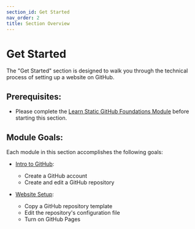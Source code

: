 ```yaml
---
section_id: Get Started
nav_order: 2
title: Section Overview
---
```


# Get Started

The "Get Started" section is designed to walk you through the technical process of setting up a website on GitHub. 

## Prerequisites: 

- Please complete the [Learn Static GitHub Foundations Module](https://github.com/learn-static/foundations-0-github) before starting this section.

## Module Goals:

Each module in this section accomplishes the following goals:

- [Intro to GitHub](/content/start/github.html): 
    - Create a GitHub account
    - Create and edit a GitHub repository

- [Website Setup](/content/start/web-setup.html): 
    - Copy a GitHub repository template
    - Edit the repository's configuration file
    - Turn on GitHub Pages